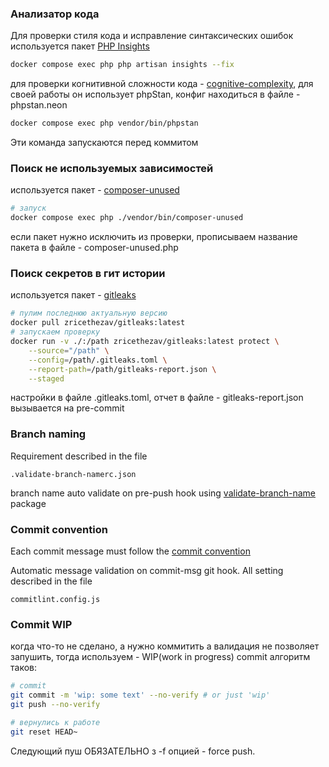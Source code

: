 ### Анализатор кода
Для проверки стиля кода и исправление синтаксических ошибок используется пакет [PHP Insights](https://phpinsights.com/)
```sh 
docker compose exec php php artisan insights --fix
```
для проверки когнитивной сложности кода - [cognitive-complexity](https://github.com/TomasVotruba/cognitive-complexity/?tab=readme-ov-file),
для своей работы он использует phpStan, конфиг находиться в файле - phpstan.neon
```sh 
docker compose exec php vendor/bin/phpstan
```
Эти команда запускаются перед коммитом

### Поиск не используемых зависимостей
используется пакет - [composer-unused](https://github.com/composer-unused/composer-unused/)
```sh
# запуск
docker compose exec php ./vendor/bin/composer-unused
```
если пакет нужно исключить из проверки, прописываем название пакета в файле - composer-unused.php

### Поиск секретов в гит истории
используется пакет - [gitleaks](https://github.com/gitleaks/gitleaks/)
```sh
# пулим последнюю актуальную версию
docker pull zricethezav/gitleaks:latest
# запускаем проверку
docker run -v ./:/path zricethezav/gitleaks:latest protect \
    --source="/path" \
    --config=/path/.gitleaks.toml \
    --report-path=/path/gitleaks-report.json \
    --staged
```
настройки в файле .gitleaks.toml, отчет в файле - gitleaks-report.json
вызывается на pre-commit

### Branch naming
Requirement described in the file
```
.validate-branch-namerc.json
```
branch name auto validate on pre-push hook using
[validate-branch-name](https://www.npmjs.com/package/validate-branch-name
) package

### Commit convention
Each commit message must follow the [commit convention](https://www.conventionalcommits.org/)

Automatic message validation on commit-msg git hook.
All setting described in the file
```
commitlint.config.js
```
### Commit WIP
когда что-то не сделано, а нужно коммитить а валидация не позволяет запушить,
тогда используем - WIP(work in progress) commit
алгоритм таков:
```sh
# commit 
git commit -m 'wip: some text' --no-verify # or just 'wip'  
git push --no-verify
```
```sh
# вернулись к работе
git reset HEAD~
```
Следующий пуш ОБЯЗАТЕЛЬНО з -f опцией - force push.
